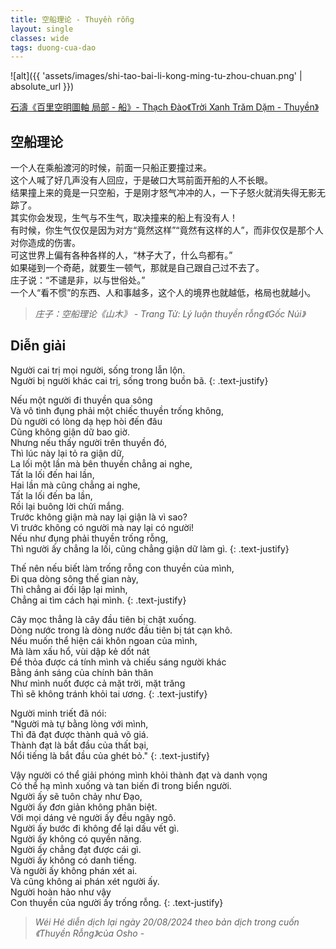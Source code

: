 ```yaml
---
title: 空船理论 - Thuyền rỗng
layout: single
classes: wide
tags: duong-cua-dao
---
```


![alt]({{ 'assets/images/shi-tao-bai-li-kong-ming-tu-zhou-chuan.png' | absolute_url }})
> <cite>
<a target="_blank" href="https://www.hcsartmuseum.com/projects/21804/">
石濤《百里空明圖軸 局部 - 船》- Thạch Đào《Trời Xanh Trăm Dặm - Thuyền》
</a>
</cite>

## 空船理论
一个人在乘船渡河的时候，前面一只船正要撞过来。\
这个人喊了好几声没有人回应，于是破口大骂前面开船的人不长眼。\
结果撞上来的竟是一只空船，于是刚才怒气冲冲的人，一下子怒火就消失得无影无踪了。\
其实你会发现，生气与不生气，取决撞来的船上有没有人！\
有时候，你生气仅仅是因为对方“竟然这样”“竟然有这样的人”，而非仅仅是那个人对你造成的伤害。\
可这世界上偏有各种各样的人，“林子大了，什么鸟都有。”\
如果碰到一个奇葩，就要生一顿气，那就是自己跟自己过不去了。\
庄子说：“不谴是非，以与世俗处。”\
一个人“看不惯”的东西、人和事越多，这个人的境界也就越低，格局也就越小。

> <cite> 庄子：空船理论《山木》 - Trang Tử: Lý luận thuyền rỗng《Gốc Núi》</cite> 

## Diễn giải
Người cai trị mọi người, sống trong lẫn lộn.\
Người bị người khác cai trị, sống trong buồn bã.
{: .text-justify}

Nếu một người đi thuyền qua sông\
Và vô tình đụng phải một chiếc thuyền trống không,\
Dù người có lòng dạ hẹp hòi đến đâu\
Cũng không giận dữ bao giờ.\
Nhưng nếu thấy người trên thuyền đó,\
Thì lúc này lại tỏ ra giận dữ,\
La lối một lần mà bên thuyền chẳng ai nghe,\
Tất la lối đến hai lần,\
Hai lần mà cũng chẳng ai nghe,\
Tất la lối đến ba lần,\
Rồi lại buông lời chửi mắng.\
Trước không giận mà nay lại giận là vì sao?\
Vì trước không có người mà nay lại có người!\
Nếu như đụng phải thuyền trống rỗng,\
Thì người ấy chẳng la lối, cũng chẳng giận dữ làm gì.
{: .text-justify}

Thế nên nếu biết làm trống rỗng con thuyền của mình,\
Đi qua dòng sông thế gian này,\
Thì chẳng ai đối lập lại mình,\
Chẳng ai tìm cách hại mình.
{: .text-justify}

Cây mọc thẳng là cây đầu tiên bị chặt xuống.\
Dòng nước trong là dòng nước đầu tiên bị tát cạn khô.\
Nếu muốn thể hiện cái khôn ngoan của mình,\
Mà làm xấu hổ, vùi dập kẻ dốt nát\
Để thỏa được cá tính mình và chiếu sáng người khác\
Bằng ánh sáng của chính bản thân\
Như mình nuốt được cả mặt trời, mặt trăng\
Thì sẽ không tránh khỏi tai ương.
{: .text-justify}

Người minh triết đã nói:\
"Người mà tự bằng lòng với mình,\
Thì đã đạt được thành quả vô giá.\
Thành đạt là bắt đầu của thất bại,\
Nổi tiếng là bắt đầu của ghét bỏ."
{: .text-justify}

Vậy người có thể giải phóng mình khỏi thành đạt và danh vọng\
Có thể hạ mình xuống và tan biến đi trong biển người.\
Người ấy sẽ tuôn chảy như Đạo,\
Người ấy đơn giản không phân biệt.\
Với mọi dáng vẻ người ấy đều ngây ngô.\
Người ấy bước đi không để lại dấu vết gì.\
Người ấy không có quyền năng.\
Người ấy chẳng đạt được cái gì.\
Người ấy không có danh tiếng.\
Và người ấy không phán xét ai.\
Và cũng không ai phán xét người ấy.\
Người hoàn hảo như vậy\
Con thuyền của người ấy trống rỗng.
{: .text-justify}

> <cite> Wéi Hé diễn dịch lại ngày 20/08/2024 theo bản dịch trong cuốn 《Thuyền Rỗng》của Osho </cite>-